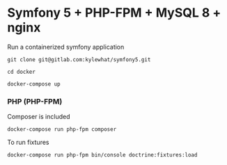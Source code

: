 # Symfony 5 + PHP-FPM + MySQL 8 + nginx

Run a containerized symfony application

```
git clone git@gitlab.com:kylewhat/symfony5.git

cd docker

docker-compose up
```

### PHP (PHP-FPM)

Composer is included

```
docker-compose run php-fpm composer 
```

To run fixtures

```
docker-compose run php-fpm bin/console doctrine:fixtures:load
```
